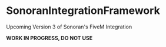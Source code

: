 # SonoranIntegrationFramework
Upcoming Version 3 of Sonoran's FiveM Integration

**WORK IN PROGRESS, DO NOT USE**
